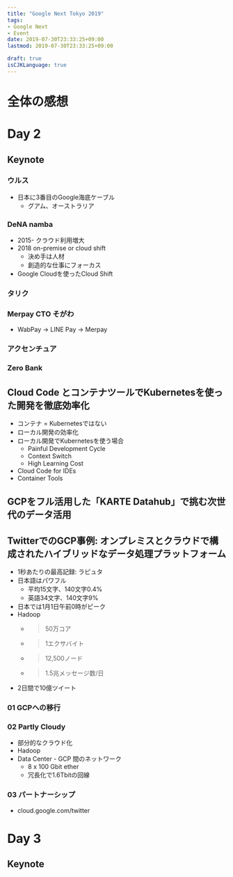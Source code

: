 ```yaml
---
title: "Google Next Tokyo 2019"
tags:
- Google Next
- Event
date: 2019-07-30T23:33:25+09:00
lastmod: 2019-07-30T23:33:25+09:00

draft: true
isCJKLanguage: true
---
```


# 全体の感想



# Day 2

## Keynote

### ウルス

* 日本に3番目のGoogle海底ケーブル
  * グアム、オーストラリア

### DeNA namba

* 2015- クラウド利用増大
* 2018 on-premise or cloud shift
  * 決め手は人材
  * 創造的な仕事にフォーカス
* Google Cloudを使ったCloud Shift

### タリク

### Merpay CTO そがわ

* WabPay -> LINE Pay -> Merpay

### アクセンチュア

### Zero Bank

## Cloud Code とコンテナツールでKubernetesを使った開発を徹底効率化

* コンテナ = Kubernetesではない
* ローカル開発の効率化
* ローカル開発でKubernetesを使う場合
  * Painful Development Cycle
  * Context Switch
  * High Learning Cost
* Cloud Code for IDEs
* Container Tools

## GCPをフル活用した「KARTE Datahub」で挑む次世代のデータ活用

## TwitterでのGCP事例: オンプレミスとクラウドで構成されたハイブリッドなデータ処理プラットフォーム

* 1秒あたりの最高記録: ラピュタ
* 日本語はパワフル
  * 平均15文字、140文字0.4%
  * 英語34文字、140文字9%
* 日本では1月1日午前0時がピーク
* Hadoop
  * > 50万コア
  * > 1エクサバイト
  * > 12,500ノード
  * > 1.5兆メッセージ数/日
* 2日間で10億ツイート

### 01 GCPへの移行

### 02 Partly Cloudy

* 部分的なクラウド化
* Hadoop
* Data Center - GCP 間のネットワーク
  * 8 x 100 Gbit ether
  * 冗長化で1.6Tbitの回線

### 03 パートナーシップ

* cloud.google.com/twitter



# Day 3

## Keynote
